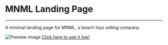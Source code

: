# MNML Landing Page
---

A minimal landing page for MNML, a beach toys selling company.


![Preview image](https://gabrielusr.github.io/mnml-landingpage/tree/gh-pages/images/preview.jpg)
[Click here to see it live!](https://gabrielusr.github.io/mnml-landingpage)